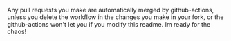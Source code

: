 Any pull requests you make are automatically merged by github-actions, unless you delete the workflow in the changes you make in your fork, or the github-actions won't let you if you modify this readme. Im ready for the chaos!
